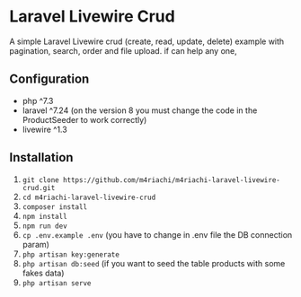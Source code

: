 # Laravel Livewire Crud

A simple Laravel Livewire crud (create, read, update, delete) example with pagination, search, order and file upload. if can help any one, 

## Configuration
- php ^7.3 
- laravel ^7.24 (on the version 8 you must change the code in the ProductSeeder to work correctly)
- livewire ^1.3

## Installation

1. `git clone https://github.com/m4riachi/m4riachi-laravel-livewire-crud.git`
2. `cd m4riachi-laravel-livewire-crud`
3. `composer install`
4. `npm install`
5. `npm run dev`
6. `cp .env.example .env` (you have to change in .env file the DB connection param)
7. `php artisan key:generate`
8. `php artisan db:seed` (if you want to seed the table products with some fakes data)
9. `php artisan serve`
